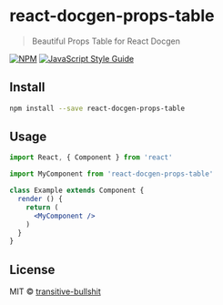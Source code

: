 # react-docgen-props-table

> Beautiful Props Table for React Docgen

[![NPM](https://img.shields.io/npm/v/react-docgen-props-table.svg)](https://www.npmjs.com/package/react-docgen-props-table) [![JavaScript Style Guide](https://img.shields.io/badge/code_style-standard-brightgreen.svg)](https://standardjs.com)

## Install

```bash
npm install --save react-docgen-props-table
```

## Usage

```jsx
import React, { Component } from 'react'

import MyComponent from 'react-docgen-props-table'

class Example extends Component {
  render () {
    return (
      <MyComponent />
    )
  }
}
```

## License

MIT © [transitive-bullshit](https://github.com/transitive-bullshit)
